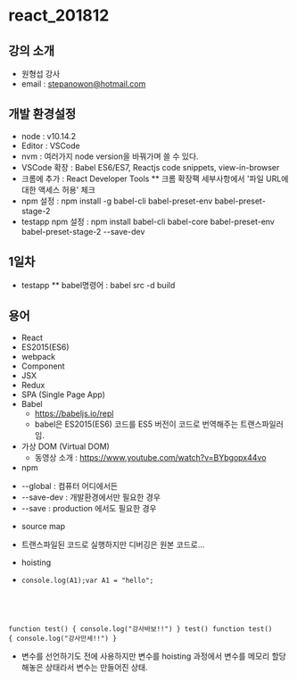 # react_201812

## 강의 소개
* 원형섭 강사
* email : stepanowon@hotmail.com

## 개발 환경설정
  * node : v10.14.2
  * Editor : VSCode
  * nvm : 여러가지 node version을 바꿔가며 쓸 수 있다.
  * VSCode 확장 : Babel ES6/ES7, Reactjs code snippets, view-in-browser
  * 크롬에 추가 : React Developer Tools 
  ** 크롬 확장팩 세부사항에서 '파일 URL에 대한 액세스 허용' 체크
  * npm 설정 : npm install -g babel-cli babel-preset-env babel-preset-stage-2
  * testapp npm 설정 : npm install babel-cli babel-core babel-preset-env babel-preset-stage-2 --save-dev
  
## 1일차
 * testapp
 ** babel명령어 : babel src -d build
 
 
## 용어
* React
* ES2015(ES6)
* webpack
* Component
* JSX
* Redux
* SPA (Single Page App)
* Babel
  - https://babeljs.io/repl
  - babel은 ES2015(ES6) 코드를 ES5 버전이 코드로 번역해주는 트랜스파일러임.
* 가상 DOM (Virtual DOM)
  - 동영상 소개 : https://www.youtube.com/watch?v=BYbgopx44vo
* npm
 - --global : 컴퓨터 어디에서든
 - --save-dev : 개발환경에서만 필요한 경우
 - --save : production 에서도 필요한 경우
* source map
 - 트랜스파일된 코드로 실행하지만 디버깅은 원본 코드로...
* hoisting
 - <pre><code>console.log(A1);var A1 = "hello";
 function test() { console.log("강사바보!!") } 
 test() 
 function test() { console.log("강사만세!!") }
 </code></pre>
 - 변수를 선언하기도 전에 사용하지만 변수를 hoisting 과정에서 변수를 메모리 할당해놓은 상태라서 변수는 만들어진 상태.

